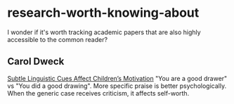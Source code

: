 # research-worth-knowing-about
I wonder if it's worth tracking academic papers that are also highly accessible to the common reader?

## Carol Dweck

[Subtle Linguistic Cues Affect
Children’s Motivation](https://psychology.stanford.edu/sites/all/files/Suble%20linguistic%20cues%20impact%20children's%20motivation_0.pdf)
"You are a good drawer" vs "You did a good drawing". More specific praise is better psychologically. When the generic case receives criticism, it affects self-worth.

